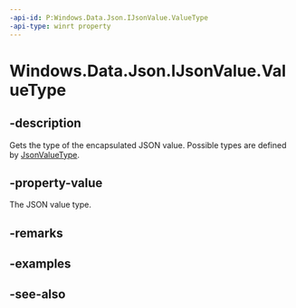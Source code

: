 ----api-id: P:Windows.Data.Json.IJsonValue.ValueType
-api-type: winrt property
---<!-- Property syntaxpublic Windows.Data.Json.JsonValueType ValueType { get; }--># Windows.Data.Json.IJsonValue.ValueType## -descriptionGets the type of the encapsulated JSON value. Possible types are defined by [JsonValueType](jsonvaluetype.md).## -property-valueThe JSON value type.## -remarks## -examples## -see-also